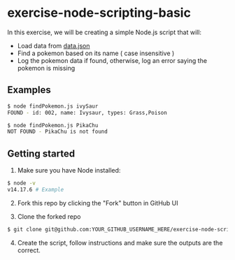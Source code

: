 # exercise-node-scripting-basic

In this exercise, we will be creating a simple Node.js script that will:

- Load data from [data.json](./data.json)
- Find a pokemon based on its name ( case insensitive )
- Log the pokemon data if found, otherwise, log an error saying the pokemon is missing

## Examples

```bash
$ node findPokemon.js ivySaur
FOUND - id: 002, name: Ivysaur, types: Grass,Poison

$ node findPokemon.js PikaChu
NOT FOUND - PikaChu is not found
```

## Getting started

1. Make sure you have Node installed:

```bash
$ node -v 
v14.17.6 # Example
```

2. Fork this repo by clicking the "Fork" button in GitHub UI

3. Clone the forked repo

```bash
$ git clone git@github.com:YOUR_GITHUB_USERNAME_HERE/exercise-node-scripting-basic.git
```

4. Create the script, follow instructions and make sure the outputs are the correct.